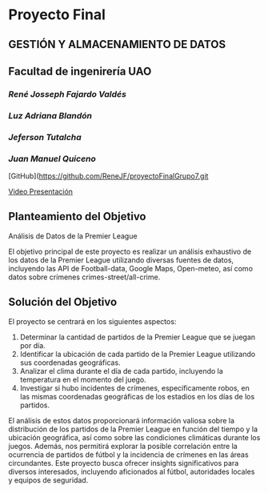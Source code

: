 # **Proyecto Final**

## GESTIÓN Y ALMACENAMIENTO DE DATOS
## Facultad de ingenirería UAO
### *René Josseph Fajardo Valdés*
### *Luz Adriana Blandón*
### *Jeferson Tutalcha*
### *Juan Manuel Quiceno*

[GitHub](https://github.com/ReneJF/proyectoFinalGrupo7.git

[Video Presentación](https://www.youtube.com/watch?v=lrAAUumQCYk&ab_channel=JefersonTutalcha)

## Planteamiento del Objetivo
Análisis de Datos de la Premier League

El objetivo principal de este proyecto es realizar un análisis exhaustivo de los datos de la Premier League utilizando diversas fuentes de datos, incluyendo las API de Football-data, Google Maps, Open-meteo, así como datos sobre crímenes crimes-street/all-crime.

## Solución del Objetivo
El proyecto se centrará en los siguientes aspectos:

1. Determinar la cantidad de partidos de la Premier League que se juegan por día.
2. Identificar la ubicación de cada partido de la Premier League utilizando sus coordenadas geográficas.
3. Analizar el clima durante el día de cada partido, incluyendo la temperatura en el momento del juego.
4. Investigar si hubo incidentes de crímenes, específicamente robos, en las mismas coordenadas geográficas de los estadios en los días de los partidos.

El análisis de estos datos proporcionará información valiosa sobre la distribución de los partidos de la Premier League en función del tiempo y la ubicación geográfica, así como sobre las condiciones climáticas durante los juegos. Además, nos permitirá explorar la posible correlación entre la ocurrencia de partidos de fútbol y la incidencia de crímenes en las áreas circundantes. Este proyecto busca ofrecer insights significativos para diversos interesados, incluyendo aficionados al fútbol, autoridades locales y equipos de seguridad.


